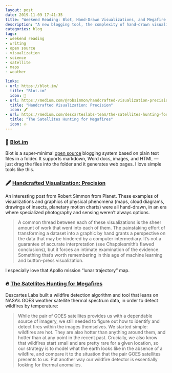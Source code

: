 ```yaml
---
layout: post
date: 2019-11-09 17:41:35
title: "Weekend Reading: Blot, Hand-Drawn Visualizations, and Megafire Detection"
description: "A new blogging tool, the complexity of hand-drawn visualizations, and detecting wildfires from satellites."
categories: blog
tags:
- weekend reading
- writing
- open source
- visualization
- science
- satellite
- maps
- weather

links:
- url: https://blot.im/
  title: "Blot.im"
  icon: 📝
- url: https://medium.com/@robsimmon/handcrafted-visualization-precision-751fa2f465f8
  title: "Handcrafted Visualization: Precision"
  icon: 🖋
- url: https://medium.com/descarteslabs-team/the-satellites-hunting-for-megafires-afa1305fdc2c
  title: "The Satellites Hunting for Megafires"
  icon: 🔥
---
```


### 📝 [Blot.im](https://blot.im/ "Blot.im")

Blot is a super-minimal [open source](https://github.com/davidmerfield/Blot "Blot") blogging system based on plain text files in a folder. It supports markdown, Word docs, images, and HTML — just drag the files into the folder and it generates web pages. I love simple tools like this.

### 🖋 [Handcrafted Visualization: Precision](https://medium.com/@robsimmon/handcrafted-visualization-precision-751fa2f465f8 "Handcrafted Visualization: Precision")

An interesting post from Robert Simmon from Planet. These examples of visualizations and graphics of physical phenomena (maps, cloud diagrams, drawings of insects, planetary motion charts) were all hand-drawn, in an era where specialized photography and sensing weren’t always options.

> A common thread between each of these visualizations is the sheer amount of work that went into each of them. The painstaking effort of transforming a dataset into a graphic by hand grants a perspective on the data that may be hindered by a computer intermediary. It’s not a guarantee of accurate interpretation (see Chapplesmith’s flawed conclusions), but it forces an intimate examination of the evidence. Something that’s worth remembering in this age of machine learning and button-press visualization.

I especially love that Apollo mission “lunar trajectory” map.

### 🔥 [The Satellites Hunting for Megafires](https://medium.com/descarteslabs-team/the-satellites-hunting-for-megafires-afa1305fdc2c "The Satellites Hunting for Megafires")

Descartes Labs built a wildfire detection algorithm and tool that leans on NASA’s GOES weather satellite thermal spectrum data, in order to detect wildfires by temperature:

> While the pair of GOES satellites provides us with a dependable source of imagery, we still needed to figure out how to identify and detect fires within the images themselves. We started simple: wildfires are hot. They are also hotter than anything around them, and hotter than at any point in the recent past. Crucially, we also know that wildfires start small and are pretty rare for a given location, so our strategy is to model what the earth looks like in the absence of a wildfire, and compare it to the situation that the pair GOES satellites presents to us. Put another way our wildfire detector is essentially looking for thermal anomalies.
